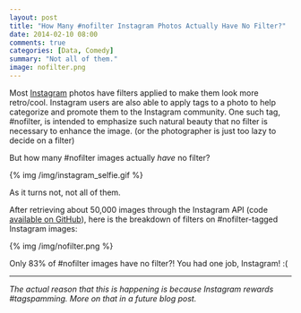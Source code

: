 ```yaml
---
layout: post
title: "How Many #nofilter Instagram Photos Actually Have No Filter?"
date: 2014-02-10 08:00
comments: true
categories: [Data, Comedy]
summary: "Not all of them."
image: nofilter.png
---
```


Most [Instagram](http://instagram.com/) photos have filters applied to make them look more retro/cool. Instagram users are also able to apply tags to a photo to help categorize and promote them to the Instagram community. One such tag, #nofilter, is intended to emphasize such natural beauty that no filter is necessary to enhance the image. (or the photographer is just too lazy to decide on a filter)

But how many #nofilter images actually *have* no filter?

{% img /img/instagram_selfie.gif %}

As it turns not, not all of them.

After retrieving about 50,000 images through the Instagram API (code [available on GitHub](https://github.com/minimaxir/get-data-from-photos-from-instagram-tags)), here is the breakdown of filters on #nofilter-tagged Instagram images:

{% img /img/nofilter.png %}

Only 83% of #nofilter images have no filter?! You had one job, Instagram! :(

---
*The actual reason that this is happening is because Instagram rewards #tagspamming. More on that in a future blog post.*
